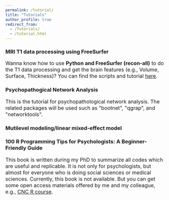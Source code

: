 ```yaml
---
permalink: /tutorial/
title: "Tutorials"
author_profile: true
redirect_from: 
  - /Tutorials/
  - /tutorial.html
---
```


### MRI T1 data processing using FreeSurfer
<font size="3"> Wanna know how to use **Python and FreeSurfer (recon-all)** to do the T1 data processing and get the brain features (e.g., Volume, Surface, Thickness)? You can find the scripts and tutorial [here](https://github.com/lanzhou-psy/freesurfer_T1_processing).</font>

### Psychopathogical Network Analysis
<font size="3">This is the tutorial for psychopathological network analysis. The related packages will be used such as "bootnet", "qgrap", and "networktools".</font>

### Mutilevel modeling/linear mixed-effect model


### 100 R Programming Tips for Psychologists: A Beginner-Friendly Guide
<font size="3">This book is written during my PhD to summarize all codes which are useful and replicable. It is not only for psychologists, but almost for everyone who is doing social sciences or medical sciences. Currently, this book is not available. But you can get some open access materials offered by me and my colleague, e.g., [CNC R course](https://github.com/lanzhou-psy/CNC-R_course/tree/main). </font>

